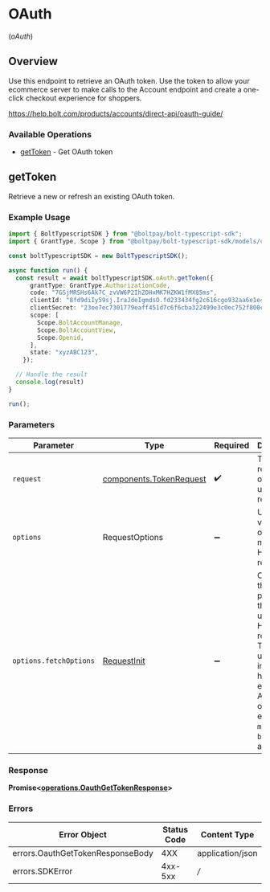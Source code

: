 # OAuth
(*oAuth*)

## Overview

Use this endpoint to retrieve an OAuth token. Use the token to allow your ecommerce server to make calls to the Account
endpoint and create a one-click checkout experience for shoppers.


<https://help.bolt.com/products/accounts/direct-api/oauth-guide/>
### Available Operations

* [getToken](#gettoken) - Get OAuth token

## getToken

Retrieve a new or refresh an existing OAuth token.

### Example Usage

```typescript
import { BoltTypescriptSDK } from "@boltpay/bolt-typescript-sdk";
import { GrantType, Scope } from "@boltpay/bolt-typescript-sdk/models/components";

const boltTypescriptSDK = new BoltTypescriptSDK();

async function run() {
  const result = await boltTypescriptSDK.oAuth.getToken({
      grantType: GrantType.AuthorizationCode,
      code: "7GSjMRSHs6Ak7C_zvVW6P2IhZOHxMK7HZKW1fMX85ms",
      clientId: "8fd9diIy59sj.IraJdeIgmdsO.fd233434fg2c616cgo932aa6e1e4fc627a9385045gr395222a127gi93c595rg4",
      clientSecret: "23ee7ec7301779eaff451d7c6f6cba322499e3c0ec752f800c72a8f99217e3a8",
      scope: [
        Scope.BoltAccountManage,
        Scope.BoltAccountView,
        Scope.Openid,
      ],
      state: "xyzABC123",
    });

  // Handle the result
  console.log(result)
}

run();
```

### Parameters

| Parameter                                                                                                                                                                      | Type                                                                                                                                                                           | Required                                                                                                                                                                       | Description                                                                                                                                                                    |
| ------------------------------------------------------------------------------------------------------------------------------------------------------------------------------ | ------------------------------------------------------------------------------------------------------------------------------------------------------------------------------ | ------------------------------------------------------------------------------------------------------------------------------------------------------------------------------ | ------------------------------------------------------------------------------------------------------------------------------------------------------------------------------ |
| `request`                                                                                                                                                                      | [components.TokenRequest](../../models/components/tokenrequest.md)                                                                                                             | :heavy_check_mark:                                                                                                                                                             | The request object to use for the request.                                                                                                                                     |
| `options`                                                                                                                                                                      | RequestOptions                                                                                                                                                                 | :heavy_minus_sign:                                                                                                                                                             | Used to set various options for making HTTP requests.                                                                                                                          |
| `options.fetchOptions`                                                                                                                                                         | [RequestInit](https://developer.mozilla.org/en-US/docs/Web/API/Request/Request#options)                                                                                        | :heavy_minus_sign:                                                                                                                                                             | Options that are passed to the underlying HTTP request. This can be used to inject extra headers for examples. All `Request` options, except `method` and `body`, are allowed. |


### Response

**Promise\<[operations.OauthGetTokenResponse](../../models/operations/oauthgettokenresponse.md)\>**
### Errors

| Error Object                     | Status Code                      | Content Type                     |
| -------------------------------- | -------------------------------- | -------------------------------- |
| errors.OauthGetTokenResponseBody | 4XX                              | application/json                 |
| errors.SDKError                  | 4xx-5xx                          | */*                              |
